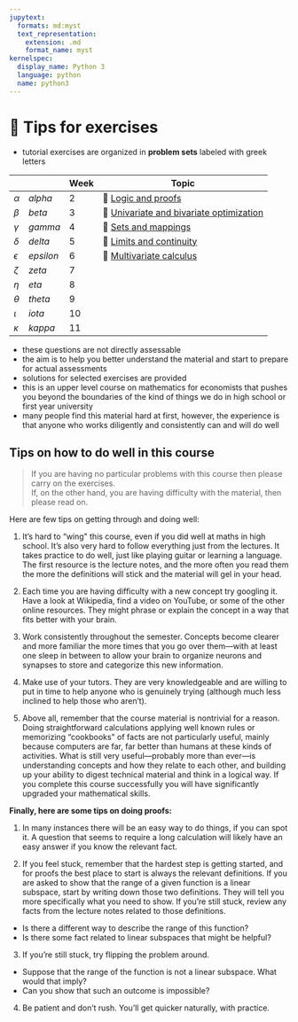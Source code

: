 ```yaml
---
jupytext:
  formats: md:myst
  text_representation:
    extension: .md
    format_name: myst
kernelspec:
  display_name: Python 3
  language: python
  name: python3
---
```


# 🛟 Tips for exercises

- tutorial exercises are organized in **problem sets** labeled with greek letters

| | | Week | Topic |
| ---- | ---- | ----- | ----- |
| $\alpha$ | *alpha* | 2 | 🔬 [Logic and proofs](/ps01_alfa)
| $\beta$ | *beta* | 3 | 🔬 [Univariate and bivariate optimization](/ps02_beta) |
| $\gamma$ | *gamma* | 4 | 🔬 [Sets and mappings](/ps03_gamma) |
| $\delta$ | *delta* | 5 | 🔬 [Limits and continuity](/ps04_delta) |
| $\epsilon$ | *epsilon* | 6 | 🔬 [Multivariate calculus](/ps05_epsilon) |
| $\zeta$ | *zeta* | 7 | |
| $\eta$ | *eta* | 8 | |
| $\theta$ | *theta* | 9 | |
| $\iota$ | *iota* | 10 | |
| $\kappa$ | *kappa* | 11 | |


- these questions are not directly assessable
- the aim is to help you better understand the material and start to prepare for actual assessments
- solutions for selected exercises are provided
- this is an upper level course on mathematics for economists that pushes you beyond the boundaries of the kind of things we do in high school or first year university
- many people find this material hard at first, however, the experience is that anyone who works diligently and consistently can and will do well


## Tips on how to do well in this course

> If you are having no particular problems with this course then
please carry on the exercises.  
> If, on the other hand, you are having difficulty with the material, then please read on.

Here are few tips on getting through and doing well:

1. It’s hard to “wing" this course, even if you did well at maths in high school. It’s also very hard to follow everything just from the lectures. 
It takes practice to do well, just like playing guitar or learning a language. The first resource is the lecture notes, and the more often you read them the more the definitions will stick and the material will gel in your head.

2. Each time you are having difficulty with a new concept try googling it. Have a look at Wikipedia, find a video on YouTube, or some of the other online resources. They might phrase or explain the concept in a way that fits better with your brain.

3. Work consistently throughout the semester. Concepts become clearer and more familiar the more times that you go over them—with at least one sleep in between to allow your brain to organize neurons and synapses to store and categorize this new information.

4. Make use of your tutors. They are very knowledgeable and are willing to put in time to help anyone who is genuinely trying (although much less inclined to help those who aren’t).

5. Above all, remember that the course material is nontrivial for a reason. Doing straightforward calculations applying well known rules or memorizing “cookbooks" of facts are not particularly useful, mainly because computers are far, far better than humans at these kinds of activities. What is still very useful—probably more than ever—is understanding concepts and how they relate to each other, and building up your ability to digest technical material and think in a logical way. 
If you complete this course successfully you will have significantly upgraded your mathematical skills.

**Finally, here are some tips on doing proofs:**

1. In many instances there will be an easy way to do things, if you can spot it. A question that seems to require a long calculation will likely have an easy answer if you know the relevant fact.

2. If you feel stuck, remember that the hardest step is getting started, and for proofs the best place to start is always the relevant definitions. If you are asked to show that the range of a given function is a linear subspace, start by writing down those two definitions. They will tell you more specifically what you need to show. If you’re still stuck, review any facts from the lecture notes related to those definitions.
- Is there a different way to describe the range of this function? 
- Is there some fact related to linear subspaces that might be helpful?

3. If you’re still stuck, try flipping the problem around. 
- Suppose that the range of the function is not a linear subspace. What would that imply? 
- Can you show that such an outcome is impossible?

4. Be patient and don’t rush. You’ll get quicker naturally, with practice.
